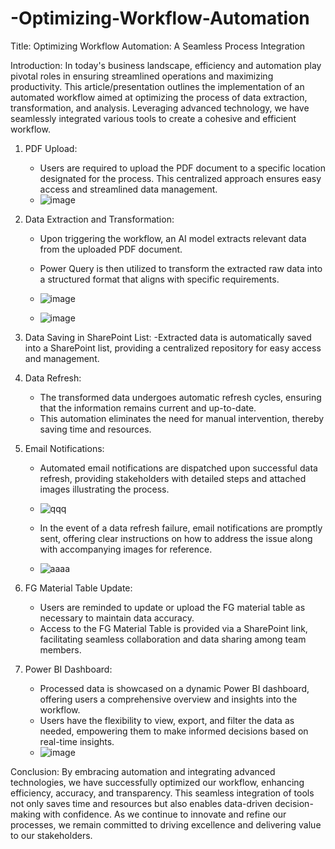 # -Optimizing-Workflow-Automation
Title: Optimizing Workflow Automation: A Seamless Process Integration

Introduction:
In today's business landscape, efficiency and automation play pivotal roles in ensuring streamlined operations and maximizing productivity. This article/presentation outlines the implementation of an automated workflow aimed at optimizing the process of data extraction, transformation, and analysis. Leveraging advanced technology, we have seamlessly integrated various tools to create a cohesive and efficient workflow.

1. PDF Upload:
   - Users are required to upload the PDF document to a specific location designated for the process. This centralized approach ensures easy access and streamlined data management.
   - ![image](https://github.com/SachithShilshan/-Optimizing-Workflow-Automation/assets/91172509/0a6935b5-b62f-4141-9a47-2a353f1099da)


2. Data Extraction and Transformation:
   - Upon triggering the workflow, an AI model extracts relevant data from the uploaded PDF document.
   - Power Query is then utilized to transform the extracted raw data into a structured format that aligns with specific requirements.
     
   - ![image](https://github.com/SachithShilshan/-Optimizing-Workflow-Automation/assets/91172509/1df87b4f-be9c-4f97-bccd-48193d90462e)

   - ![image](https://github.com/SachithShilshan/-Optimizing-Workflow-Automation/assets/91172509/d392d24a-b81d-49e7-a0c1-b24eb0610bd2)
  
3. Data Saving in SharePoint List:
   -Extracted data is automatically saved into a SharePoint list, providing a centralized repository for easy access and management.

5. Data Refresh:
   - The transformed data undergoes automatic refresh cycles, ensuring that the information remains current and up-to-date.
   - This automation eliminates the need for manual intervention, thereby saving time and resources.

6. Email Notifications:
   - Automated email notifications are dispatched upon successful data refresh, providing stakeholders with detailed steps and attached images illustrating the process.
   - ![qqq](https://github.com/SachithShilshan/-Optimizing-Workflow-Automation/assets/91172509/2f163a32-5851-4c78-8577-a13f9547f54d)


   - In the event of a data refresh failure, email notifications are promptly sent, offering clear instructions on how to address the issue along with accompanying images for reference.
   - ![aaaa](https://github.com/SachithShilshan/-Optimizing-Workflow-Automation/assets/91172509/7f7c43a7-8ffe-4391-af0d-833ec447f0a3)


7. FG Material Table Update:
   - Users are reminded to update or upload the FG material table as necessary to maintain data accuracy.
   - Access to the FG Material Table is provided via a SharePoint link, facilitating seamless collaboration and data sharing among team members.

8. Power BI Dashboard:
   - Processed data is showcased on a dynamic Power BI dashboard, offering users a comprehensive overview and insights into the workflow.
   - Users have the flexibility to view, export, and filter the data as needed, empowering them to make informed decisions based on real-time insights.
   - ![image](https://github.com/SachithShilshan/-Optimizing-Workflow-Automation/assets/91172509/7a91ec17-74a5-4f75-81ea-7af11fbdd351)


Conclusion:
By embracing automation and integrating advanced technologies, we have successfully optimized our workflow, enhancing efficiency, accuracy, and transparency. This seamless integration of tools not only saves time and resources but also enables data-driven decision-making with confidence. As we continue to innovate and refine our processes, we remain committed to driving excellence and delivering value to our stakeholders.

